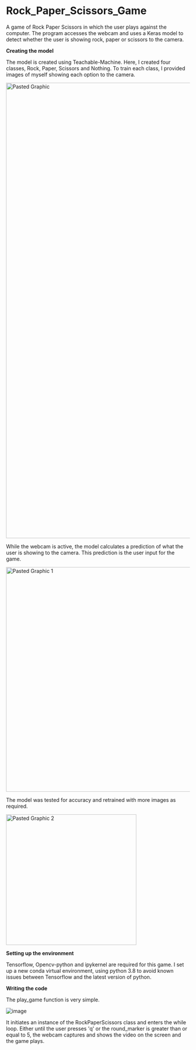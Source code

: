 # Rock_Paper_Scissors_Game

A game of Rock Paper Scissors in which the user plays against the computer. The program accesses the webcam and uses a Keras model to detect whether the user is showing rock, paper or scissors to the camera. 

**Creating the model**

The model is created using Teachable-Machine. Here, I created four classes, Rock, Paper, Scissors and Nothing. To train each class, I provided images of myself showing each option to the camera. 

<img width="1245" alt="Pasted Graphic" src="https://user-images.githubusercontent.com/91407498/160380923-96a0d9fd-bd9d-471c-a42d-3eb990abb6da.png">

While the webcam is active, the model calculates a prediction of what the user is showing to the camera. This prediction is the user input for the game. 

<img width="614" alt="Pasted Graphic 1" src="https://user-images.githubusercontent.com/91407498/160381798-2bb85654-e3cc-4745-a31a-fe9fef1f1c11.png">

The model was tested for accuracy and retrained with more images as required. 

<img width="357" alt="Pasted Graphic 2" src="https://user-images.githubusercontent.com/91407498/160381993-4d1db6fd-c4ad-4125-8b8f-b12bf9405ce6.png">

**Setting up the environment**

Tensorflow, Opencv-python and ipykernel are required for this game. I set up a new conda virtual environment, using python 3.8 to avoid known issues between Tensorflow and the latest version of python. 

**Writing the code**

The play_game function is very simple. 

![image](https://user-images.githubusercontent.com/91407498/160385780-d80de149-ff80-47d8-ae47-2eee708dc373.png)

It initiates an instance of the RockPaperScissors class and enters the while loop. Either until the user presses 'q' or the round_marker is greater than or equal to 5, the webcam captures and shows the video on the screen and the game plays. 
